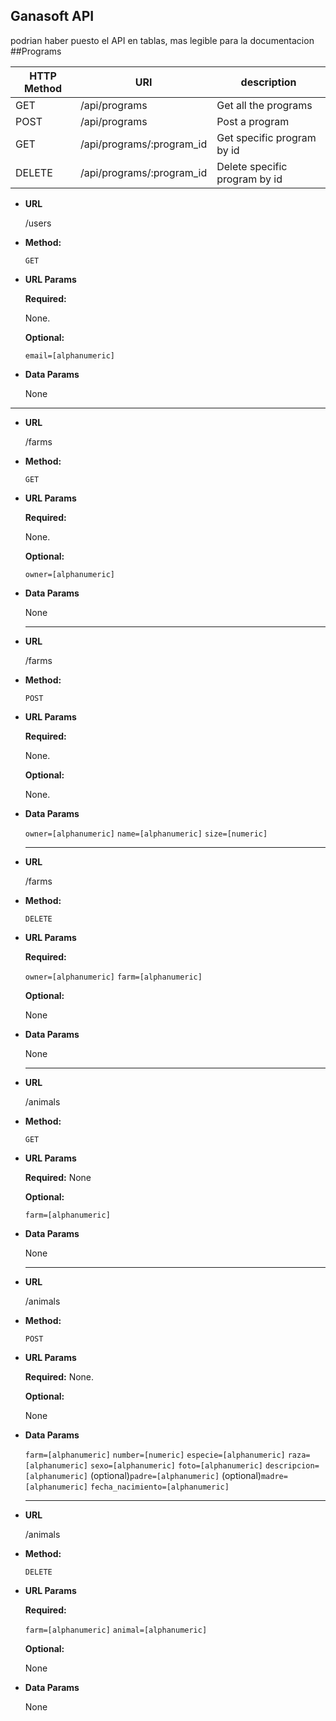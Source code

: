 **Ganasoft API**
----
podrian haber puesto el API en tablas, mas legible para la documentacion
##Programs

|HTTP Method   |  URI |  description |
|---|---|---|
| GET | /api/programs  | Get all the programs  |
| POST | /api/programs  | Post a program  |
| GET | /api/programs/:program_id | Get specific program by id  |
| DELETE | /api/programs/:program_id | Delete specific program by id  |


* **URL**

  /users

* **Method:**

  `GET` 
  
*  **URL Params**

   **Required:**
 
   None.

   **Optional:**
 
   `email=[alphanumeric]`

* **Data Params**

  None
  
-----------------------------       


* **URL**

  /farms

* **Method:**

  `GET` 
  
*  **URL Params**

   **Required:**
 
   None.

   **Optional:**
 
   `owner=[alphanumeric]`

* **Data Params**

  None
  
  -----------------------------       


* **URL**

  /farms

* **Method:**

  `POST` 
  
*  **URL Params**

   **Required:**
 
   None.

   **Optional:**
 
   None.

* **Data Params**

  `owner=[alphanumeric]`
  `name=[alphanumeric]`
  `size=[numeric]`
  
  
  -----------------------------       


* **URL**

  /farms

* **Method:**

  `DELETE` 
  
*  **URL Params**

   **Required:**
 
   `owner=[alphanumeric]`
   `farm=[alphanumeric]`

   **Optional:**
 
   None

* **Data Params**

  None
  
    -----------------------------       


* **URL**

  /animals

* **Method:**

  `GET` 
  
*  **URL Params**

   **Required:**
 None

   **Optional:**
 
   `farm=[alphanumeric]`

* **Data Params**

  None
  
    -----------------------------       


* **URL**

  /animals

* **Method:**

  `POST` 
  
*  **URL Params**

   **Required:**
  None.

   **Optional:**
 
   None

* **Data Params**

   `farm=[alphanumeric]`
   `number=[numeric]`
    `especie=[alphanumeric]`
   `raza=[alphanumeric]`
    `sexo=[alphanumeric]`
   `foto=[alphanumeric]`
    `descripcion=[alphanumeric]`
    (optional)`padre=[alphanumeric]` 
    (optional)`madre=[alphanumeric]` 
    `fecha_nacimiento=[alphanumeric]`

  
    -----------------------------       


* **URL**

  /animals

* **Method:**

  `DELETE` 
  
*  **URL Params**

   **Required:**
 
   `farm=[alphanumeric]`
   `animal=[alphanumeric]`

   **Optional:**
 
   None

* **Data Params**

  None
